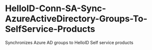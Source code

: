 # HelloID-Conn-SA-Sync-AzureActiveDirectory-Groups-To-SelfService-Products
Synchronizes Azure AD groups to HelloID Self service products

